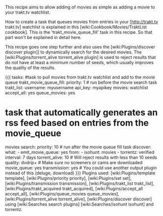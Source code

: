 This recipe aims to allow adding of movies as simple as adding a movie to your trakt.tv watchlist.

How to create a task that queues movies from entries in your [http://trakt.tv trakt.tv] watchlist is explained in this [wiki:Cookbook/Movies/TraktList cookbook]. This is the 'trakt_movie_queue_fill' task in this recipe. So that part won't be explained in detail here.

This recipe goes one step further and also uses the [wiki:Plugins/discover discover plugin]] to dynamically search for the desired movies. The [wiki:Plugins/torrent_alive torrent_alive plugin] is used to reject results that do not have at least a minimum number of seeds, which usually improves the quality of the results.

{{{
tasks:
  #task to pull movies from trakt.tv watchlist and add to the movie queue
  trakt_movie_queue_fill:
    priority: 1 # run before the movie search task
    trakt_list:
      username: myusername
      api_key: myapikey
      movies: watchlist
    accept_all: yes
    queue_movies: yes

  # task that automatically generates an rss feed based on entries from the movie_queue
  movies search:
    priority: 10 # run after the movie queue fill task
    discover:
      what:
        - emit_movie_queue: yes
      from:
        - isohunt: movies
        - torrentz: verified
      interval: 7 days
    torrent_alive: 10 # Will reject results with less than 10 seeds
    quality: dvdrip+ # Make sure no screeners or cams are downloaded
    movie_queue: yes
    transmission: yes # You could use another output plugin instead of this (deluge, download)
}}}
Plugins used: [wiki:Plugins/template template], [wiki:Plugins/priority priority], [wiki:Plugins/set set], [wiki:Plugins/transmission transmission], [wiki:Plugins/trakt_list trakt_list], [wiki:Plugins/trakt_acquired trakt_acquired], [wiki:Plugins/accept_all accept_all], [wiki:Plugins/queue_movies queue_movies], [wiki:Plugins/torrent_alive torrent_alive], [wiki:Plugins/discover discover] using [wiki:Searches search plugins] [wiki:Searches/isohunt isohunt] and torrentz.